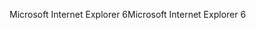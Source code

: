 <span data-ttu-id="629d1-101">Microsoft Internet Explorer 6</span><span class="sxs-lookup"><span data-stu-id="629d1-101">Microsoft Internet Explorer 6</span></span>